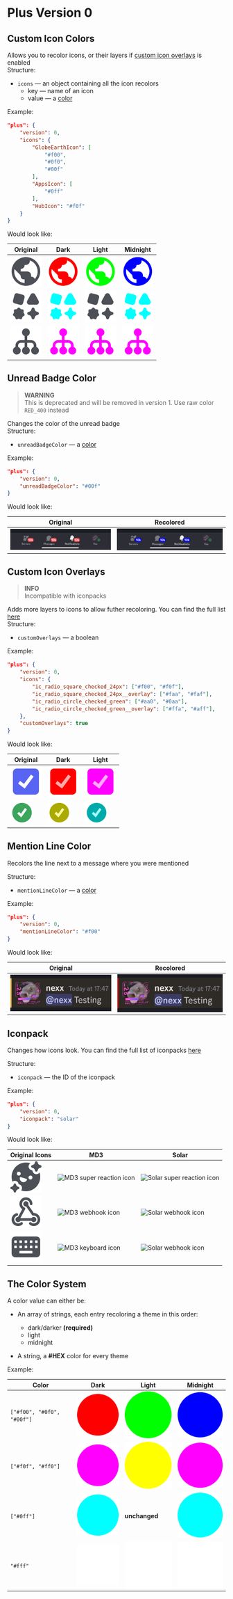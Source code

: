 # Plus Version 0

## Custom Icon Colors

Allows you to recolor icons, or their layers if [custom icon overlays](#custom-icon-overlays) is enabled  
Structure:

- `icons` — an object containing all the icon recolors
  - key — name of an icon
  - value — a [color](#the-color-system)

Example:

```json
"plus": {
    "version": 0,
    "icons": {
        "GlobeEarthIcon": [
            "#f00",
            "#0f0",
            "#00f"
        ],
        "AppsIcon": [
            "#0ff"
        ],
        "HubIcon": "#f0f"
    }
}
```

Would look like:

| Original                                                | Dark                                            | Light                                             | Midnight                                                |
| ------------------------------------------------------- | ----------------------------------------------- | ------------------------------------------------- | ------------------------------------------------------- |
| ![original](./assets/icons/GlobeEarthIcon/original.png) | ![dark](./assets/icons/GlobeEarthIcon/dark.png) | ![light](./assets/icons/GlobeEarthIcon/light.png) | ![midnight](./assets/icons/GlobeEarthIcon/midnight.png) |
| ![original](./assets/icons/AppsIcon/original.png)       | ![dark](./assets/icons/AppsIcon/dark.png)       | ![light](./assets/icons/AppsIcon/original.png)    | ![midnight](./assets/icons/AppsIcon/dark.png)           |
| ![original](./assets/icons/HubIcon/original.png)        | ![dark](./assets/icons/HubIcon/all.png)         | ![light](./assets/icons/HubIcon/all.png)          | ![midnight](./assets/icons/HubIcon/all.png)             |

## Unread Badge Color

> **WARNING**  
> This is deprecated and will be removed in version 1. Use raw color `RED_400` instead

Changes the color of the unread badge  
Structure:

- `unreadBadgeColor` — a [color](#the-color-system)

Example:

```json
"plus": {
    "version": 0,
    "unreadBadgeColor": "#00f"
}
```

Would look like:

| Original                                              | Recolored                                               |
| ----------------------------------------------------- | ------------------------------------------------------- |
| ![original](./assets/unread-badge-color/original.png) | ![recolored](./assets/unread-badge-color/recolored.png) |

## Custom Icon Overlays

> **INFO**  
> Incompatible with iconpacks

Adds more layers to icons to allow futher recoloring. You can find the full list [here](./CUSTOM-ICON-OVERLAYS.md)  
Structure:

- `customOverlays` — a boolean

Example:

```json
"plus": {
    "version": 0,
    "icons": {
        "ic_radio_square_checked_24px": ["#f00", "#f0f"],
        "ic_radio_square_checked_24px__overlay": ["#faa", "#faf"],
        "ic_radio_circle_checked_green": ["#aa0", "#0aa"],
        "ic_radio_circle_checked_green__overlay": ["#ffa", "#aff"],
    },
    "customOverlays": true
}
```

Would look like:

| Original                                                                   | Dark                                                               | Light                                                                |
| -------------------------------------------------------------------------- | ------------------------------------------------------------------ | -------------------------------------------------------------------- |
| ![original](./assets/custom-overlays/ic_radio_square_checked/original.png) | ![dark](./assets/custom-overlays/ic_radio_square_checked/dark.png) | ![light](./assets/custom-overlays/ic_radio_square_checked/light.png) |
| ![original](./assets/custom-overlays/greenies/original.png)                | ![dark](./assets/custom-overlays/greenies/dark.png)                | ![light](./assets/custom-overlays/greenies/light.png)                |

## Mention Line Color

Recolors the line next to a message where you were mentioned

Structure:

- `mentionLineColor` — a [color](#the-color-system)

Example:

```json
"plus": {
    "version": 0,
    "mentionLineColor": "#f00"
}
```

Would look like:

| Original                                              | Recolored                                               |
| ----------------------------------------------------- | ------------------------------------------------------- |
| ![original](./assets/mention-line-color/original.png) | ![recolored](./assets/mention-line-color/recolored.png) |

## Iconpack

Changes how icons look. You can find the full list of iconpacks [here](./ICONPACKS.md)

Structure:

- `iconpack` — the ID of the iconpack

Example:

```json
"plus": {
    "version": 0,
    "iconpack": "solar"
}
```

Would look like:

| Original Icons                                                                                                                                                                | MD3                                                                                                                                                     | Solar                                                                                                                                                                                         |
| ----------------------------------------------------------------------------------------------------------------------------------------------------------------------------- | ------------------------------------------------------------------------------------------------------------------------------------------------------- | --------------------------------------------------------------------------------------------------------------------------------------------------------------------------------------------- |
| ![Original super reaction icon](https://raw.githubusercontent.com/nexpid/Themelings/data/icons/design/components/Icon/native/redesign/generated/images/SuperReactionIcon.png) | ![MD3 super reaction icon](https://raw.githubusercontent.com/Panniku/vd-iconpacks/master/Packs/MaterialDesign3/images/native/ic_add_super_reaction.png) | ![Solar super reaction icon](https://raw.githubusercontent.com/Moodzz1/discord-iconpacks/master/Packs/Solar/design/components/Icon/native/redesign/generated/images/SuperReactionIcon@3x.png) |
| ![Original webhook icon](https://raw.githubusercontent.com/nexpid/Themelings/data/icons/design/components/Icon/native/redesign/generated/images/WebhookIcon.png)              | ![MD3 webhook icon](https://raw.githubusercontent.com/Panniku/vd-iconpacks/master/Packs/MaterialDesign3/images/native/icons/ic_webhook_24px.png)        | ![Solar webhook icon](https://raw.githubusercontent.com/Moodzz1/discord-iconpacks/master/Packs/Solar/design/components/Icon/native/redesign/generated/images/WebhookIcon@3x.png)              |
| ![Original keyboard icon](https://raw.githubusercontent.com/nexpid/Themelings/data/icons/design/components/Icon/native/redesign/generated/images/KeyboardIcon.png)            | ![MD3 keyboard icon](https://raw.githubusercontent.com/Panniku/vd-iconpacks/master/Packs/MaterialDesign3/images/native/emoji/ic_keyboard_24px.png)      | ![Solar webhook icon](https://raw.githubusercontent.com/Moodzz1/discord-iconpacks/master/Packs/Solar/design/components/Icon/native/redesign/generated/images/KeyboardIcon@3x.png)             |

## The Color System

A color value can either be:

- An array of strings, each entry recoloring a theme in this order:

  - dark/darker **(required)**
  - light
  - midnight

- A string, a **#HEX** color for every theme

Example:

| Color                      | Dark                                | Light                                 | Midnight                            |
| -------------------------- | ----------------------------------- | ------------------------------------- | ----------------------------------- |
| `["#f00", "#0f0", "#00f"]` | ![red](./assets/colors/red.svg)     | ![green](./assets/colors/green.svg)   | ![blue](./assets/colors/blue.svg)   |
| `["#f0f", "#ff0"]`         | ![pink](./assets/colors/pink.svg)   | ![yellow](./assets/colors/yellow.svg) | ![pink](./assets/colors/pink.svg)   |
| `["#0ff"]`                 | ![cyan](./assets/colors/cyan.svg)   | **unchanged**                         | ![cyan](./assets/colors/cyan.svg)   |
| `"#fff"`                   | ![white](./assets/colors/white.svg) | ![white](./assets/colors/white.svg)   | ![white](./assets/colors/white.svg) |
